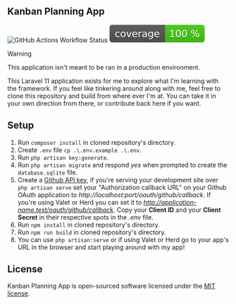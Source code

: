 ## Kanban Planning App

![GitHub Actions Workflow Status](https://img.shields.io/github/actions/workflow/status/tesseeaye/planning-app/testing.yml)
![Test Coverage](https://raw.githubusercontent.com/tesseeaye/planning-app/main/badge-coverage.svg)

> [!WARNING]
> This application isn't meant to be ran in a production environment.

This Laravel 11 application exists for me to explore what I'm learning with the framework. If you feel like tinkering around along with me, feel free to clone this repository and build from where ever I'm at. You can take it in your own direction from there, or contribute back here if you want.

## Setup
1. Run `composer install` in cloned repository's directory.
2. Create `.env` file `cp .\.env.example .\.env`.
3. Run `php artisan key:generate`.
4. Run `php artisan migrate` and respond _yes_ when prompted to create the `database.sqlite` file.
5. Create a [Github API key](https://docs.github.com/en/authentication/keeping-your-account-and-data-secure/managing-your-personal-access-tokens), if you're serving your development site over `php artisan serve` set your "Authorization callback URL" on your Github OAuth application to _http://localhost:port/oauth/github/callback_. If you're using Valet or Herd you can set it to _http://application-name.test/oauth/github/callback_. Copy your **Client ID** and your **Client Secret** in their respective spots in the _\.env_ file.
6. Run `npm install` in cloned repository's directory.
7. Run `npm run build` in cloned repository's directory.
8. You can use `php artisan:serve` or if using Valet or Herd go to your app's URL in the browser and start playing around with my app!


## License
Kanban Planning App is open-sourced software licensed under the [MIT license](LICENSE).
